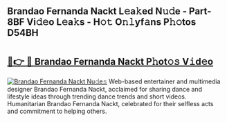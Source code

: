 ## Brandao Fernanda Nackt L𝚎a𝚔ed N𝚞𝚍e - Part-8BF Vi𝚍𝚎o L𝚎a𝚔s - H𝚘𝚝 O𝚗𝚕yf𝚊ns P𝚑𝚘tos D54BH

# <h2><a href="http://kf5kb8x.oniu.top/?m=Brandao+Fernanda+Nackt">🔗👉 🔴 Brandao Fernanda Nackt P𝚑ot𝚘𝚜 V𝚒d𝚎o</a></h2>

[![Brandao Fernanda Nackt Nu𝚍e𝚜](https://i.imgur.com/0qMVB7G.gif)](http://kf5kb8x.oniu.top/?m=Brandao+Fernanda+Nackt)
Web-based entertainer and multimedia designer Brandao Fernanda Nackt, acclaimed for sharing dance and lifestyle ideas through trending dance trends and short videos. Humanitarian Brandao Fernanda Nackt, celebrated for their selfless acts and commitment to helping others.  

